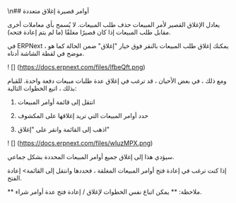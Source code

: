 \n## أوامر قصيرة إغلاق متعددة

يعادل الإغلاق القصير لأمر المبيعات حذف طلب المبيعات. لا يُسمح بأي معاملات أخرى مقابل طلب المبيعات إذا كان قصيرًا مغلقًا (ما لم يتم إعادة فتحه).

في ERPNext ، يمكنك إغلاق طلب المبيعات بالنقر فوق خيار "إغلاق" ضمن الحالة كما هو موضح في لقطة الشاشة أدناه.

! [] (https://docs.erpnext.com/files/lfbeQft.png)

ومع ذلك ، في بعض الأحيان ، قد ترغب في إغلاق عدة طلبات مبيعات دفعة واحدة. للقيام بذلك ، اتبع الخطوات التالية:

1) انتقل إلى قائمة أوامر المبيعات

2) حدد أوامر المبيعات التي تريد إغلاقها على المكشوف

3) اذهب إلى القائمة وانقر على "إغلاق"

! [] (https://docs.erpnext.com/files/wIuzMPX.png)

سيؤدي هذا إلى إغلاق جميع أوامر المبيعات المحددة بشكل جماعي.

إذا كنت ترغب في إعادة فتح أوامر المبيعات المغلقة ، فحددها وانتقل إلى القائمة> إعادة الفتح.

** ملاحظة: ** يمكن اتباع نفس الخطوات لإغلاق / إعادة فتح عدة أوامر شراء.